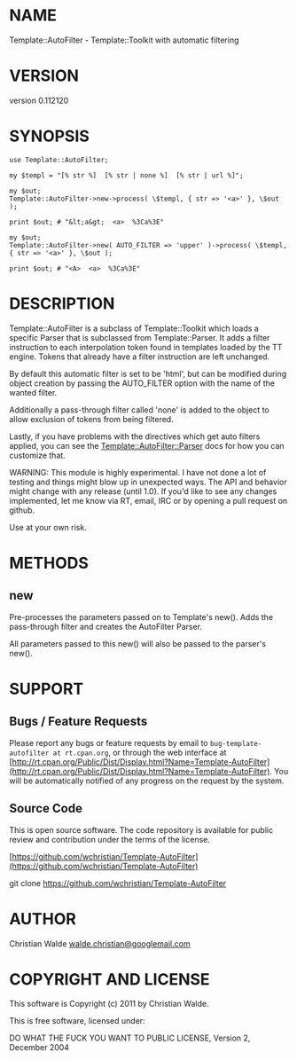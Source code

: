 # NAME

Template::AutoFilter - Template::Toolkit with automatic filtering

# VERSION

version 0.112120

# SYNOPSIS

    use Template::AutoFilter;

    my $templ = "[% str %]  [% str | none %]  [% str | url %]";

    my $out;
    Template::AutoFilter->new->process( \$templ, { str => '<a>' }, \$out );

    print $out; # "&lt;a&gt;  <a>  %3Ca%3E"

    my $out;
    Template::AutoFilter->new( AUTO_FILTER => 'upper' )->process( \$templ, { str => '<a>' }, \$out );

    print $out; # "<A>  <a>  %3Ca%3E"

# DESCRIPTION

Template::AutoFilter is a subclass of Template::Toolkit which loads a
specific Parser that is subclassed from Template::Parser. It adds a
filter instruction to each interpolation token found in templates
loaded by the TT engine. Tokens that already have a filter instruction
are left unchanged.

By default this automatic filter is set to be 'html', but can be modified
during object creation by passing the AUTO_FILTER option with the name
of the wanted filter.

Additionally a pass-through filter called 'none' is added to the object to
allow exclusion of tokens from being filtered.

Lastly, if you have problems with the directives which get auto filters
applied, you can see the [Template::AutoFilter::Parser](http://search.cpan.org/perldoc?Template::AutoFilter::Parser) docs for how you
can customize that.

WARNING: This module is highly experimental. I have not done a lot of
testing and things might blow up in unexpected ways. The API and behavior
might change with any release (until 1.0). If you'd like to see any changes
implemented, let me know via RT, email, IRC or by opening a pull request on
github.

Use at your own risk.

# METHODS

## new

Pre-processes the parameters passed on to Template's new(). Adds the
pass-through filter and creates the AutoFilter Parser.

All parameters passed to this new() will also be passed to the parser's
new().

# SUPPORT

## Bugs / Feature Requests

Please report any bugs or feature requests by email to `bug-template-autofilter at rt.cpan.org`, or through
the web interface at [http://rt.cpan.org/Public/Dist/Display.html?Name=Template-AutoFilter](http://rt.cpan.org/Public/Dist/Display.html?Name=Template-AutoFilter). You will be automatically notified of any
progress on the request by the system.

## Source Code

This is open source software.  The code repository is available for
public review and contribution under the terms of the license.

[https://github.com/wchristian/Template-AutoFilter](https://github.com/wchristian/Template-AutoFilter)

  git clone https://github.com/wchristian/Template-AutoFilter

# AUTHOR

Christian Walde <walde.christian@googlemail.com>

# COPYRIGHT AND LICENSE

This software is Copyright (c) 2011 by Christian Walde.

This is free software, licensed under:

  DO WHAT THE FUCK YOU WANT TO PUBLIC LICENSE, Version 2, December 2004